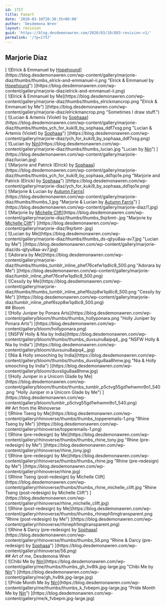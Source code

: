 ```yaml
---
id: 1757
title: Fanart
date: '2020-03-10T20:38:35+00:00'
author: 'Desdemona Wren'
layout: revision
guid: 'https://blog.desdemonawren.com/2020/03/10/883-revision-v1/'
permalink: '/?p=1757'
---
```


## Marjorie Diaz

<div class="ngg-galleryoverview default-view " id="ngg-gallery-aed252589d55f7bf7ba0a9c0338d089d-1"> <div class="ngg-gallery-thumbnail-box " id="ngg-image-0"><div class="ngg-gallery-thumbnail"> [ ![Elrick & Emmanuel by <a href="https://www.instagram.com/hopehound_/">Hopehound</a>](https://blog.desdemonawren.com/wp-content/gallery/marjorie-diaz/thumbs/thumbs_elrick-and-emmanuel-ii.png "Elrick & Emmanuel by <a href="https://www.instagram.com/hopehound_/">Hopehound</a>") ](https://blog.desdemonawren.com/wp-content/gallery/marjorie-diaz/elrick-and-emmanuel-ii.png) </div> </div><div class="ngg-gallery-thumbnail-box " id="ngg-image-1"><div class="ngg-gallery-thumbnail"> [ ![Elrick & Emmanuel by Me](https://blog.desdemonawren.com/wp-content/gallery/marjorie-diaz/thumbs/thumbs_elrickmancrop.png "Elrick & Emmanuel by Me") ](https://blog.desdemonawren.com/wp-content/gallery/marjorie-diaz/elrickmancrop.png "Sometimes I draw stuff.") </div> </div><div class="ngg-gallery-thumbnail-box " id="ngg-image-2"><div class="ngg-gallery-thumbnail"> [ ![Lucian & Artemis (Violet) by <a href="https://www.deviantart.com/sophaaa">Sophaaa</a>](https://blog.desdemonawren.com/wp-content/gallery/marjorie-diaz/thumbs/thumbs_ych_for_kuki9_by_sophaaa_ddf7xsg.png "Lucian & Artemis (Violet) by <a href="https://www.deviantart.com/sophaaa">Sophaaa</a>") ](https://blog.desdemonawren.com/wp-content/gallery/marjorie-diaz/ych_for_kuki9_by_sophaaa_ddf7xsg.png) </div> </div><div class="ngg-gallery-thumbnail-box " id="ngg-image-3"><div class="ngg-gallery-thumbnail"> [ ![Lucian by <a href="https://ninjashield5.carrd.co/">Nin</a>](https://blog.desdemonawren.com/wp-content/gallery/marjorie-diaz/thumbs/thumbs_lucian.jpg "Lucian by <a href="https://ninjashield5.carrd.co/">Nin</a>") ](https://blog.desdemonawren.com/wp-content/gallery/marjorie-diaz/lucian.jpg) </div> </div><div class="ngg-gallery-thumbnail-box " id="ngg-image-4"><div class="ngg-gallery-thumbnail"> [ ![Marjorie and Patrick (Elrick) by <a href="https://www.deviantart.com/sophaaa">Sophaaa</a>](https://blog.desdemonawren.com/wp-content/gallery/marjorie-diaz/thumbs/thumbs_ych_for_kuki9_by_sophaaa_dd1qo1e.png "Marjorie and Patrick (Elrick) by <a href="https://www.deviantart.com/sophaaa">Sophaaa</a>") ](https://blog.desdemonawren.com/wp-content/gallery/marjorie-diaz/ych_for_kuki9_by_sophaaa_dd1qo1e.png) </div> </div><div class="ngg-gallery-thumbnail-box " id="ngg-image-5"><div class="ngg-gallery-thumbnail"> [ ![Marjorie & Lucian by <a href="https://twitter.com/AutumnArt18">Autumn Farris</a>](https://blog.desdemonawren.com/wp-content/gallery/marjorie-diaz/thumbs/thumbs_1.jpg "Marjorie & Lucian by <a href="https://twitter.com/AutumnArt18">Autumn Farris</a>") ](https://blog.desdemonawren.com/wp-content/gallery/marjorie-diaz/1.jpg) </div> </div><div class="ngg-gallery-thumbnail-box " id="ngg-image-6"><div class="ngg-gallery-thumbnail"> [ ![Marjorie by <a href="https://twitter.com/michelle_clift">Michelle Clift</a>](https://blog.desdemonawren.com/wp-content/gallery/marjorie-diaz/thumbs/thumbs_9sjrbmt-.jpg "Marjorie by <a href="https://twitter.com/michelle_clift">Michelle Clift</a>") ](https://blog.desdemonawren.com/wp-content/gallery/marjorie-diaz/9sjrbmt-.jpg) </div> </div><div class="ngg-gallery-thumbnail-box " id="ngg-image-7"><div class="ngg-gallery-thumbnail"> [ ![Lucian by Me](https://blog.desdemonawren.com/wp-content/gallery/marjorie-diaz/thumbs/thumbs_ds-qjtyu8aa-av7.jpg "Lucian by Me") ](https://blog.desdemonawren.com/wp-content/gallery/marjorie-diaz/ds-qjtyu8aa-av7.jpg) </div> </div><div class="ngg-gallery-thumbnail-box " id="ngg-image-8"><div class="ngg-gallery-thumbnail"> [ ![Adorara by Me](https://blog.desdemonawren.com/wp-content/gallery/marjorie-diaz/thumbs/thumbs_tumblr_inline_phef76cefw1qdlic8_500.png "Adorara by Me") ](https://blog.desdemonawren.com/wp-content/gallery/marjorie-diaz/tumblr_inline_phef76cefw1qdlic8_500.png) </div> </div><div class="ngg-gallery-thumbnail-box " id="ngg-image-9"><div class="ngg-gallery-thumbnail"> [ ![Cessily by Me](https://blog.desdemonawren.com/wp-content/gallery/marjorie-diaz/thumbs/thumbs_tumblr_inline_phef6szp8w1qdlic8_500.png "Cessily by Me") ](https://blog.desdemonawren.com/wp-content/gallery/marjorie-diaz/tumblr_inline_phef6szp8w1qdlic8_500.png) </div> </div>   
 <div class="ngg-clear"></div> </div>## Bloom

<div class="ngg-galleryoverview default-view " id="ngg-gallery-60a6b3b2340d5313af5cb9e5c6fd36ae-1"> <div class="ngg-gallery-thumbnail-box " id="ngg-image-0"><div class="ngg-gallery-thumbnail"> [ ![Holly Juniper by Ponara Arts](https://blog.desdemonawren.com/wp-content/gallery/bloom/thumbs/thumbs_hollyponara.png "Holly Juniper by Ponara Arts") ](https://blog.desdemonawren.com/wp-content/gallery/bloom/hollyponara.png) </div> </div><div class="ngg-gallery-thumbnail-box " id="ngg-image-1"><div class="ngg-gallery-thumbnail"> [ ![NSFW Holly & Nia by <a>India</a>](https://blog.desdemonawren.com/wp-content/gallery/bloom/thumbs/thumbs_duvsuiru8aipq4_.jpg "NSFW Holly & Nia by <a>India</a>") ](https://blog.desdemonawren.com/wp-content/gallery/bloom/duvsuiru8aipq4_.jpg) </div> </div><div class="ngg-gallery-thumbnail-box " id="ngg-image-2"><div class="ngg-gallery-thumbnail"> [ ![Nia & Holly smooching by <a>India</a>](https://blog.desdemonawren.com/wp-content/gallery/bloom/thumbs/thumbs_duvsligu8aa8hmw.jpg "Nia & Holly smooching by <a>India</a>") ](https://blog.desdemonawren.com/wp-content/gallery/bloom/duvsligu8aa8hmw.jpg) </div> </div><div class="ngg-gallery-thumbnail-box " id="ngg-image-3"><div class="ngg-gallery-thumbnail"> [ ![Holly Juniper in a Unicorn Glade by Me](https://blog.desdemonawren.com/wp-content/gallery/bloom/thumbs/thumbs_tumblr_p5ctvg55gd1whwmn9o1_540.png "Holly Juniper in a Unicorn Glade by Me") ](https://blog.desdemonawren.com/wp-content/gallery/bloom/tumblr_p5ctvg55gd1whwmn9o1_540.png) </div> </div>   
 <div class="ngg-clear"></div> </div>## Art from the Rhinoverse

<div class="ngg-galleryoverview default-view " id="ngg-gallery-c7157b502ffcb2a56136e144582fdb91-1"> <div class="ngg-gallery-thumbnail-box " id="ngg-image-0"><div class="ngg-gallery-thumbnail"> [ ![Rhine Tseng by Me](https://blog.desdemonawren.com/wp-content/gallery/rhinoverse/thumbs/thumbs_topperemails-1.png "Rhine Tseng by Me") ](https://blog.desdemonawren.com/wp-content/gallery/rhinoverse/topperemails-1.png) </div> </div><div class="ngg-gallery-thumbnail-box " id="ngg-image-1"><div class="ngg-gallery-thumbnail"> [ ![Rhine (pre-redesign) by Me](https://blog.desdemonawren.com/wp-content/gallery/rhinoverse/thumbs/thumbs_rhine_tony.jpg "Rhine (pre-redesign) by Me") ](https://blog.desdemonawren.com/wp-content/gallery/rhinoverse/rhine_tony.jpg) </div> </div><div class="ngg-gallery-thumbnail-box " id="ngg-image-2"><div class="ngg-gallery-thumbnail"> [ ![Rhine (pre-redesign) by Me](https://blog.desdemonawren.com/wp-content/gallery/rhinoverse/thumbs/thumbs_rhine.jpg "Rhine (pre-redesign) by Me") ](https://blog.desdemonawren.com/wp-content/gallery/rhinoverse/rhine.jpg) </div> </div><div class="ngg-gallery-thumbnail-box " id="ngg-image-3"><div class="ngg-gallery-thumbnail"> [ ![Rhine Tseng (post-redesign) by Michelle Clift](https://blog.desdemonawren.com/wp-content/gallery/rhinoverse/thumbs/thumbs_rhine_michelle_clift.jpg "Rhine Tseng (post-redesign) by Michelle Clift") ](https://blog.desdemonawren.com/wp-content/gallery/rhinoverse/rhine_michelle_clift.jpg) </div> </div><div class="ngg-gallery-thumbnail-box " id="ngg-image-4"><div class="ngg-gallery-thumbnail"> [ ![Rhine (post-redesign) by Me](https://blog.desdemonawren.com/wp-content/gallery/rhinoverse/thumbs/thumbs_rhineph1imgtransparent.png "Rhine (post-redesign) by Me") ](https://blog.desdemonawren.com/wp-content/gallery/rhinoverse/rhineph1imgtransparent.png) </div> </div><div class="ngg-gallery-thumbnail-box " id="ngg-image-5"><div class="ngg-gallery-thumbnail"> [ ![Rhine & Darcy (pre-redesign) by <a href="https://www.deviantart.com/sophaaa">Sophaaa</a>](https://blog.desdemonawren.com/wp-content/gallery/rhinoverse/thumbs/thumbs_56.png "Rhine & Darcy (pre-redesign) by <a href="https://www.deviantart.com/sophaaa">Sophaaa</a>") ](https://blog.desdemonawren.com/wp-content/gallery/rhinoverse/56.png) </div> </div>   
 <div class="ngg-clear"></div> </div>## Art of me, Desdemona Wren

<div class="ngg-galleryoverview default-view " id="ngg-gallery-e39150147f998c570e0d83f5df8a1765-1"> <div class="ngg-gallery-thumbnail-box " id="ngg-image-0"><div class="ngg-gallery-thumbnail"> [ ![Chibi Me by <a href="https://ninjashield5.carrd.co/">Nin</a>](https://blog.desdemonawren.com/wp-content/gallery/me/thumbs/thumbs_gh_hv8tk.jpg-large.jpg "Chibi Me by <a href="https://ninjashield5.carrd.co/">Nin</a>") ](https://blog.desdemonawren.com/wp-content/gallery/me/gh_hv8tk.jpg-large.jpg) </div> </div><div class="ngg-gallery-thumbnail-box " id="ngg-image-1"><div class="ngg-gallery-thumbnail"> [ ![Pride Month Me by <a href="https://ninjashield5.carrd.co/">Nin</a>](https://blog.desdemonawren.com/wp-content/gallery/me/thumbs/thumbs_k_fvbepm.jpg-large.jpg "Pride Month Me by <a href="https://ninjashield5.carrd.co/">Nin</a>") ](https://blog.desdemonawren.com/wp-content/gallery/me/k_fvbepm.jpg-large.jpg) </div> </div>   
 <div class="ngg-clear"></div> </div>